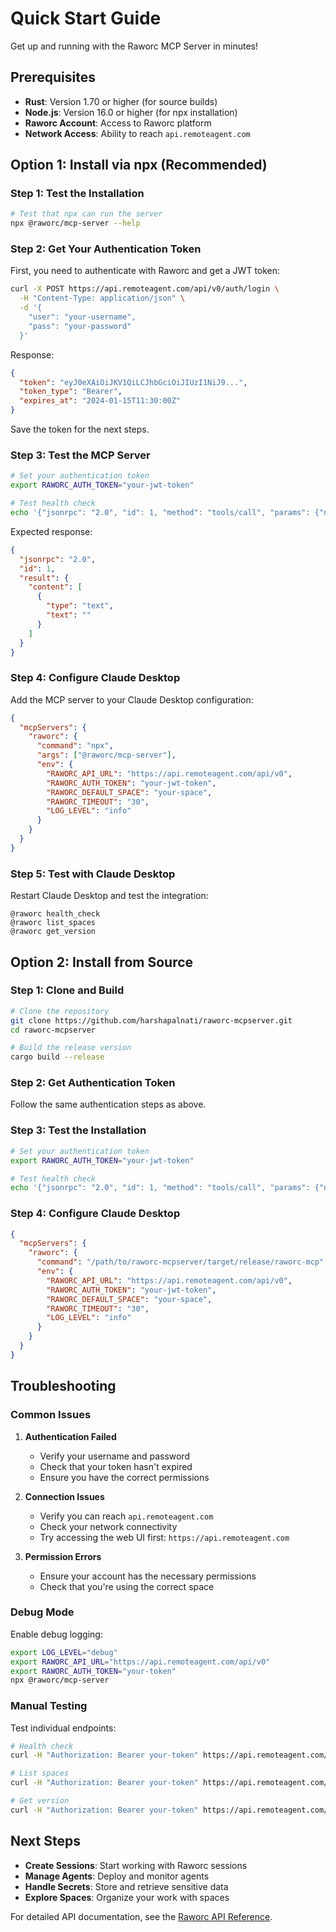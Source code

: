 # Quick Start Guide

Get up and running with the Raworc MCP Server in minutes!

## Prerequisites

- **Rust**: Version 1.70 or higher (for source builds)
- **Node.js**: Version 16.0 or higher (for npx installation)
- **Raworc Account**: Access to Raworc platform
- **Network Access**: Ability to reach `api.remoteagent.com`

## Option 1: Install via npx (Recommended)

### Step 1: Test the Installation

```bash
# Test that npx can run the server
npx @raworc/mcp-server --help
```

### Step 2: Get Your Authentication Token

First, you need to authenticate with Raworc and get a JWT token:

```bash
curl -X POST https://api.remoteagent.com/api/v0/auth/login \
  -H "Content-Type: application/json" \
  -d '{
    "user": "your-username",
    "pass": "your-password"
  }'
```

Response:
```json
{
  "token": "eyJ0eXAiOiJKV1QiLCJhbGciOiJIUzI1NiJ9...",
  "token_type": "Bearer",
  "expires_at": "2024-01-15T11:30:00Z"
}
```

Save the token for the next steps.

### Step 3: Test the MCP Server

```bash
# Set your authentication token
export RAWORC_AUTH_TOKEN="your-jwt-token"

# Test health check
echo '{"jsonrpc": "2.0", "id": 1, "method": "tools/call", "params": {"name": "health_check", "arguments": {}}}' | npx @raworc/mcp-server
```

Expected response:
```json
{
  "jsonrpc": "2.0",
  "id": 1,
  "result": {
    "content": [
      {
        "type": "text",
        "text": ""
      }
    ]
  }
}
```

### Step 4: Configure Claude Desktop

Add the MCP server to your Claude Desktop configuration:

```json
{
  "mcpServers": {
    "raworc": {
      "command": "npx",
      "args": ["@raworc/mcp-server"],
      "env": {
        "RAWORC_API_URL": "https://api.remoteagent.com/api/v0",
        "RAWORC_AUTH_TOKEN": "your-jwt-token",
        "RAWORC_DEFAULT_SPACE": "your-space",
        "RAWORC_TIMEOUT": "30",
        "LOG_LEVEL": "info"
      }
    }
  }
}
```

### Step 5: Test with Claude Desktop

Restart Claude Desktop and test the integration:

```
@raworc health_check
@raworc list_spaces
@raworc get_version
```

## Option 2: Install from Source

### Step 1: Clone and Build

```bash
# Clone the repository
git clone https://github.com/harshapalnati/raworc-mcpserver.git
cd raworc-mcpserver

# Build the release version
cargo build --release
```

### Step 2: Get Authentication Token

Follow the same authentication steps as above.

### Step 3: Test the Installation

```bash
# Set your authentication token
export RAWORC_AUTH_TOKEN="your-jwt-token"

# Test health check
echo '{"jsonrpc": "2.0", "id": 1, "method": "tools/call", "params": {"name": "health_check", "arguments": {}}}' | ./target/release/raworc-mcp
```

### Step 4: Configure Claude Desktop

```json
{
  "mcpServers": {
    "raworc": {
      "command": "/path/to/raworc-mcpserver/target/release/raworc-mcp",
      "env": {
        "RAWORC_API_URL": "https://api.remoteagent.com/api/v0",
        "RAWORC_AUTH_TOKEN": "your-jwt-token",
        "RAWORC_DEFAULT_SPACE": "your-space",
        "RAWORC_TIMEOUT": "30",
        "LOG_LEVEL": "info"
      }
    }
  }
}
```

## Troubleshooting

### Common Issues

1. **Authentication Failed**
   - Verify your username and password
   - Check that your token hasn't expired
   - Ensure you have the correct permissions

2. **Connection Issues**
   - Verify you can reach `api.remoteagent.com`
   - Check your network connectivity
   - Try accessing the web UI first: `https://api.remoteagent.com`

3. **Permission Errors**
   - Ensure your account has the necessary permissions
   - Check that you're using the correct space

### Debug Mode

Enable debug logging:

```bash
export LOG_LEVEL="debug"
export RAWORC_API_URL="https://api.remoteagent.com/api/v0"
export RAWORC_AUTH_TOKEN="your-token"
npx @raworc/mcp-server
```

### Manual Testing

Test individual endpoints:

```bash
# Health check
curl -H "Authorization: Bearer your-token" https://api.remoteagent.com/api/v0/health

# List spaces
curl -H "Authorization: Bearer your-token" https://api.remoteagent.com/api/v0/spaces

# Get version
curl -H "Authorization: Bearer your-token" https://api.remoteagent.com/api/v0/version
```

## Next Steps

- **Create Sessions**: Start working with Raworc sessions
- **Manage Agents**: Deploy and monitor agents
- **Handle Secrets**: Store and retrieve sensitive data
- **Explore Spaces**: Organize your work with spaces

For detailed API documentation, see the [Raworc API Reference](https://raworc.com/docs/api/rest-api).
